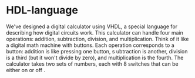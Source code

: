 # HDL-language

We've designed a digital calculator using VHDL, a special language for describing how digital circuits work. 
This calculator can handle four main operations: addition, subtraction, division, and multiplication. Think of it 
like a digital math machine with buttons. Each operation corresponds to a button: addition is like pressing one button, s
ubtraction is another, division is a third (but it won't divide by zero), and multiplication is the fourth. The calculator takes two sets 
of numbers, each with 8 switches that can be either on or off .

